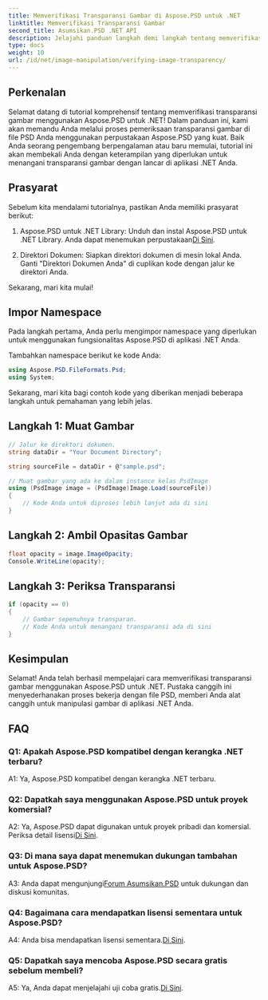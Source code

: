 ```yaml
---
title: Memverifikasi Transparansi Gambar di Aspose.PSD untuk .NET
linktitle: Memverifikasi Transparansi Gambar
second_title: Asumsikan.PSD .NET API
description: Jelajahi panduan langkah demi langkah tentang memverifikasi transparansi gambar di Aspose.PSD untuk .NET.
type: docs
weight: 10
url: /id/net/image-manipulation/verifying-image-transparency/
---
```

## Perkenalan

Selamat datang di tutorial komprehensif tentang memverifikasi transparansi gambar menggunakan Aspose.PSD untuk .NET! Dalam panduan ini, kami akan memandu Anda melalui proses pemeriksaan transparansi gambar di file PSD Anda menggunakan perpustakaan Aspose.PSD yang kuat. Baik Anda seorang pengembang berpengalaman atau baru memulai, tutorial ini akan membekali Anda dengan keterampilan yang diperlukan untuk menangani transparansi gambar dengan lancar di aplikasi .NET Anda.

## Prasyarat

Sebelum kita mendalami tutorialnya, pastikan Anda memiliki prasyarat berikut:

1.  Aspose.PSD untuk .NET Library: Unduh dan instal Aspose.PSD untuk .NET Library. Anda dapat menemukan perpustakaan[Di Sini](https://releases.aspose.com/psd/net/).

2. Direktori Dokumen: Siapkan direktori dokumen di mesin lokal Anda. Ganti "Direktori Dokumen Anda" di cuplikan kode dengan jalur ke direktori Anda.

Sekarang, mari kita mulai!

## Impor Namespace

Pada langkah pertama, Anda perlu mengimpor namespace yang diperlukan untuk menggunakan fungsionalitas Aspose.PSD di aplikasi .NET Anda.

Tambahkan namespace berikut ke kode Anda:

```csharp
using Aspose.PSD.FileFormats.Psd;
using System;
```

Sekarang, mari kita bagi contoh kode yang diberikan menjadi beberapa langkah untuk pemahaman yang lebih jelas.

## Langkah 1: Muat Gambar

```csharp
// Jalur ke direktori dokumen.
string dataDir = "Your Document Directory";

string sourceFile = dataDir + @"sample.psd";

// Muat gambar yang ada ke dalam instance kelas PsdImage
using (PsdImage image = (PsdImage)Image.Load(sourceFile))
{
    // Kode Anda untuk diproses lebih lanjut ada di sini
}
```

## Langkah 2: Ambil Opasitas Gambar

```csharp
float opacity = image.ImageOpacity;
Console.WriteLine(opacity);
```

## Langkah 3: Periksa Transparansi

```csharp
if (opacity == 0)
{
    // Gambar sepenuhnya transparan.
    // Kode Anda untuk menangani transparansi ada di sini
}
```

## Kesimpulan

Selamat! Anda telah berhasil mempelajari cara memverifikasi transparansi gambar menggunakan Aspose.PSD untuk .NET. Pustaka canggih ini menyederhanakan proses bekerja dengan file PSD, memberi Anda alat canggih untuk manipulasi gambar di aplikasi .NET Anda.

## FAQ

### Q1: Apakah Aspose.PSD kompatibel dengan kerangka .NET terbaru?

A1: Ya, Aspose.PSD kompatibel dengan kerangka .NET terbaru.

### Q2: Dapatkah saya menggunakan Aspose.PSD untuk proyek komersial?

 A2: Ya, Aspose.PSD dapat digunakan untuk proyek pribadi dan komersial. Periksa detail lisensi[Di Sini](https://purchase.aspose.com/buy).

### Q3: Di mana saya dapat menemukan dukungan tambahan untuk Aspose.PSD?

 A3: Anda dapat mengunjungi[Forum Asumsikan.PSD](https://forum.aspose.com/c/psd/34) untuk dukungan dan diskusi komunitas.

### Q4: Bagaimana cara mendapatkan lisensi sementara untuk Aspose.PSD?

 A4: Anda bisa mendapatkan lisensi sementara.[Di Sini](https://purchase.aspose.com/temporary-license/).

### Q5: Dapatkah saya mencoba Aspose.PSD secara gratis sebelum membeli?

A5: Ya, Anda dapat menjelajahi uji coba gratis.[Di Sini](https://releases.aspose.com/).